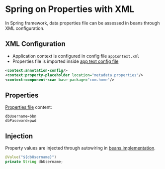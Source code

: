 # Spring on Properties with XML
In Spring framework, data properties file can be assessed in beans through XML configuration.

## XML Configuration
- Application context is configured in config file ``appContext.xml``
- Properties file is imported inside [app text config file](src/main/resources/appContext.xml)
```xml
<context:annotation-config/>
<context:property-placeholder location="metadata.properties"/>
<context:component-scan base-package="com.home"/>
```

## Properties
[Properties file](src/main/resources/metadata.properties) content:
```properties
dbUsername=bbn
dbPassword=pwd
```


## Injection
Property values are injected through autowiring in [beans implementation](src/main/java/com/home/repository/CustomerRepositoryImpl.java).
```java
@Value("${dbUsername}")
private String dbUsername;
```